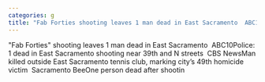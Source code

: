 ```yaml
---
categories: g
title: "Fab Forties shooting leaves 1 man dead in East Sacramento  ABC10"
---
```

"Fab Forties" shooting leaves 1 man dead in East Sacramento&nbsp;&nbsp;ABC10Police: 1 dead in East Sacramento shooting near 39th and N streets&nbsp;&nbsp;CBS NewsMan killed outside East Sacramento tennis club, marking city’s 49th homicide victim&nbsp;&nbsp;Sacramento BeeOne person dead after shootin